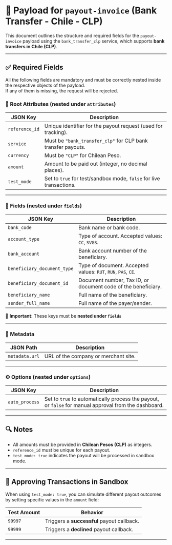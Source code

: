 # 📄 Payload for `payout-invoice` (Bank Transfer - Chile - CLP)

This document outlines the structure and required fields for the `payout-invoice` payload using the `bank_transfer_clp` service, which supports **bank transfers in Chile (CLP)**.

---

## ✅ Required Fields

All the following fields are mandatory and must be correctly nested inside the respective objects of the payload.  
If any of them is missing, the request will be rejected.

### 🧾 Root Attributes (nested under `attributes`)

| JSON Key       | Description                                                         |
| -------------- | ------------------------------------------------------------------- |
| `reference_id` | Unique identifier for the payout request (used for tracking).       |
| `service`      | Must be `"bank_transfer_clp"` for CLP bank transfer payouts.        |
| `currency`     | Must be `"CLP"` for Chilean Peso.                                   |
| `amount`       | Amount to be paid out (integer, no decimal places).                 |
| `test_mode`    | Set to `true` for test/sandbox mode, `false` for live transactions. |

---

### 🏦 Fields (nested under `fields`)

| JSON Key                    | Description                                                   |
| --------------------------- | ------------------------------------------------------------- |
| `bank_code`                 | Bank name or bank code.                                       |
| `account_type`              | Type of account. Accepted values: `CC`, `SVGS`.               |
| `bank_account`              | Bank account number of the beneficiary.                       |
| `beneficiary_document_type` | Type of document. Accepted values: `RUT`, `RUN`, `PAS`, `CE`. |
| `beneficiary_document_id`   | Document number, Tax ID, or document code of the beneficiary. |
| `beneficiary_name`          | Full name of the beneficiary.                                 |
| `sender_full_name`          | Full name of the payer/sender.                                |

📝 **Important:** These keys must be **nested under `fields`**

---

### 🧩 Metadata

| JSON Path      | Description                          |
| -------------- | ------------------------------------ |
| `metadata.url` | URL of the company or merchant site. |

---

### ⚙️ Options (nested under `options`)

| JSON Key       | Description                                                                                           |
| -------------- | ----------------------------------------------------------------------------------------------------- |
| `auto_process` | Set to `true` to automatically process the payout, or `false` for manual approval from the dashboard. |

---

## 🔍 Notes

- All amounts must be provided in **Chilean Pesos (CLP)** as integers.
- `reference_id` must be unique for each payout.
- `test_mode: true` indicates the payout will be processed in sandbox mode.

---

## 🎯 Approving Transactions in Sandbox

When using `test_mode: true`, you can simulate different payout outcomes by setting specific values in the `amount` field:

| Test Amount | Behavior                                   |
| ----------- | ------------------------------------------ |
| `99997`     | Triggers a **successful** payout callback. |
| `99999`     | Triggers a **declined** payout callback.   |

---
